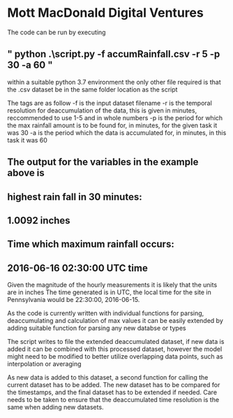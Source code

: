 # Mott MacDonald Digital Ventures

The code can be run by executing 

" python .\script.py -f accumRainfall.csv -r 5 -p 30 -a 60 "
-
within a suitable python 3.7 environment
the only other file required is that the .csv dataset be in the same folder location as the script

The tags are as follow
-f is the input dataset filename 
-r is the temporal resolution for deaccumulation of the data, this is given in minutes, reccommended to use 1-5 and in whole numbers
-p is the period for which the max rainfall amount is to be found for, in minutes, for the given task it was 30
-a is the period which the data is accumulated for, in minutes, in this task it was 60

The output for the variables in the example above is
-----------------------------------------------------
highest rain fall in 30 minutes:
-
1.0092 inches
-
Time which maximum rainfall occurs:
-
2016-06-16 02:30:00 UTC time
-----------------------------------------------------

Given the magnitude of the hourly measurements it is likely that the units are in inches 
The time generated is in UTC, the local time for the site in Pennsylvania would be 22:30:00, 2016-06-15.

As the code is currently written with individual functions for parsing, deaccumulating and calculation of max values it can be easily extended by adding suitable function for parsing any new databse or types

The script writes to file the extended deaccumulated dataset, if new data is added it can be combined with this processed dataset, however the model might need to be modified to better utilize overlapping data points, such as interpolation or averaging 

As new data is added to this dataset, a second function for calling the current dataset has to be added. The new dataset has to be compared for the timestamps, and the final dataset has to be extended if needed. Care needs to be taken to ensure that the deaccumulated time resolution is the same when adding new datasets. 

